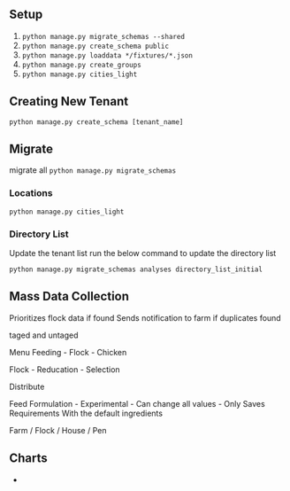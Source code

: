 ## Setup

1. ```python manage.py migrate_schemas --shared```
2. ```python manage.py create_schema public```
3. ```python manage.py loaddata */fixtures/*.json```
4. ```python manage.py create_groups```
5. ```python manage.py cities_light```

## Creating New Tenant

```python manage.py create_schema [tenant_name]```

## Migrate

migrate all ```python manage.py migrate_schemas```

### Locations
```python manage.py cities_light```

### Directory List

Update the tenant list run the below command to update the directory list

```python manage.py migrate_schemas analyses directory_list_initial```

## Mass Data Collection

Prioritizes flock data if found
Sends notification to farm if duplicates found

taged and untaged

Menu
Feeding
    - Flock
    - Chicken

Flock
    - Reducation
    - Selection


Distribute

Feed Formulation
    - Experimental
        - Can change all values
        - Only Saves Requirements With the default ingredients

Farm / Flock / House / Pen

## Charts

- 